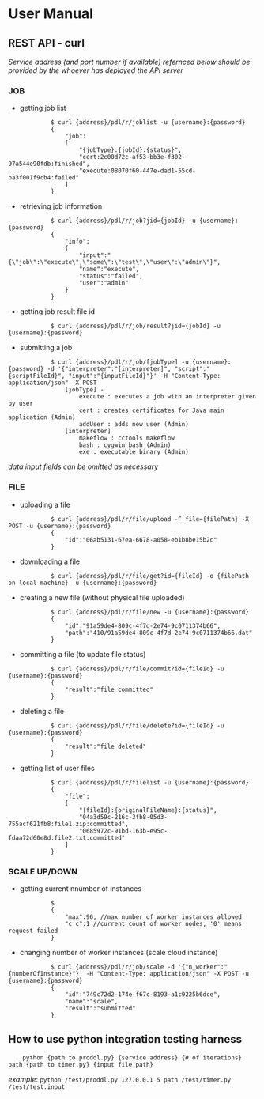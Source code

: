 # User Manual #

## REST API - curl ##

*Service address (and port number if available) refernced below should be provided 
by the whoever has deployed the API server*

### JOB ###
        
- getting job list
        
```
            $ curl {address}/pdl/r/joblist -u {username}:{password}
            {
                "job":
                [
                    "{jobType}:{jobId}:{status}",
                    "cert:2c00d72c-af53-bb3e-f302-97a544e90fdb:finished",
                    "execute:08070f60-447e-dad1-55cd-ba3f001f9cb4:failed"
                ]
            }
```

- retrieving job information
        
```
            $ curl {address}/pdl/r/job?jid={jobId} -u {username}:{password}
            {
                "info":
                {
                    "input":"{\"job\":\"execute\",\"some\":\"test\",\"user\":\"admin\"}",
                    "name":"execute",
                    "status":"failed",
                    "user":"admin"
                }
            }
```
        
- getting job result file id 
        
```
            $ curl {address}/pdl/r/job/result?jid={jobId} -u {username}:{password}
```
            
- submitting a job
        
```
            $ curl {address}/pdl/r/job/[jobType] -u {username}:{password} -d '{"interpreter":"[interpreter]", "script":"{scriptFileId}", "input":"{inputFileId}"}' -H "Content-Type: application/json" -X POST
                [jobType] -
                    execute : executes a job with an interpreter given by user
                    cert : creates certificates for Java main application (Admin)
                    addUser : adds new user (Admin)
                [interpreter]
                    makeflow : cctools makeflow
                    bash : cygwin bash (Admin)
                    exe : executable binary (Admin)
```

*data input fields can be omitted as necessary*
    
### FILE ###

- uploading a file
        
```
            $ curl {address}/pdl/r/file/upload -F file={filePath} -X POST -u {username}:{password}
            {
                "id":"06ab5131-67ea-6678-a058-eb1b8be15b2c"
            }
```
            
- downloading a file
        
```
            $ curl {address}/pdl/r/file/get?id={fileId} -o {filePath on local machine} -u {username}:{password}
``` 
            
- creating a new file (without physical file uploaded)
        
```
            $ curl {address}/pdl/r/file/new -u {username}:{password}
            {
                "id":"91a59de4-809c-4f7d-2e74-9c0711374b66",
                "path":"410/91a59de4-809c-4f7d-2e74-9c0711374b66.dat"
            }
```
            
- committing a file (to update file status)
        
```
            $ curl {address}/pdl/r/file/commit?id={fileId} -u {username}:{password}
            {
                "result":"file committed"
            }
```
        
- deleting a file
        
```
            $ curl {address}/pdl/r/file/delete?id={fileId} -u {username}:{password}
            {
                "result":"file deleted"
            }
```
        
- getting list of user files
        
```
            $ curl {address}/pdl/r/filelist -u {username}:{password}
            {
                "file":
                [
                    "{fileId}:{originalFileName}:{status}",
                    "04a3d59c-216c-3fb8-05d3-755acf621fb8:file1.zip:committed",
                    "0685972c-91bd-163b-e95c-fdaa72d60e8d:file2.txt:committed"
                ]
            }
```
    
### SCALE UP/DOWN ###
    
- getting current nnumber of instances
        
```
            $
            {
                "max":96, //max number of worker instances allowed
                "c_c":1 //current count of worker nodes, '0' means request failed
            }
```    
        
- changing number of worker instances (scale cloud instance)
        
```
            $ curl {address}/pdl/r/job/scale -d '{"n_worker":"{numberOfInstance}"}' -H "Content-Type: application/json" -X POST -u {username}:{password}
            {
                "id":"749c72d2-174e-f67c-8193-a1c9225b6dce",
                "name":"scale",
                "result":"submitted"
            }
```

## How to use python integration testing harness ##

```
    python {path to proddl.py} {service address} {# of iterations} path {path to timer.py} {input file path}
```
    
*example*: ```python /test/proddl.py 127.0.0.1 5 path /test/timer.py /test/test.input```
